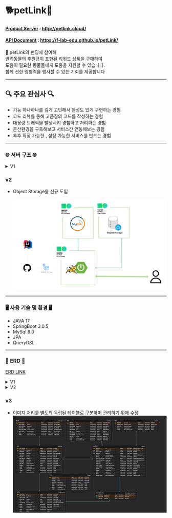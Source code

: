 # 🐕petLink🐳

#### [Product Server](http://petlink.cloud/) : http://petlink.cloud/

#### [API Document](https://f-lab-edu.github.io/petLink/) : https://f-lab-edu.github.io/petLink/

🐾 petLink의 펀딩에 참여해 <br>
반려동물의 후원금이 포한된 리워드 상품을 구매하여 <br>
도움이 필요한 동물들에게 도움을 지원할 수 있습니다.<br>
함께 선한 영향력을 행사할 수 있는 기회를 제공합니다


-----

## 🔍 주요 관심사 🔍

- 기능 하나하나를 깊게 고민해서 완성도 있게 구현하는 경험
- 코드 리뷰를 통해 고품질의 코드를 작성하는 경험
- 대용량 트래픽을 발생시켜 경험하고 처리하는 경험
- 분산환경을 구축해보고 서비스간 연동해보는 경험
- 추후 확장 가능한 , 성장 가능한 서비스를 만드는 경험

-----

### 🌐 서버 구조 🌐

<details>
<summary>V1</summary>
<div markdown="1">

![server_V1.png](ReadMe%2Fimages%2Fserver_V1.png)

</div>
</details>

### v2

- Object Storage를 신규 도입

  ![server_V2.png](ReadMe%2Fimages%2Fserver_V2.png)

-----

### 🖥️ 사용 기술 및 환경 🖥️

- JAVA 17
- SpringBoot 3.0.5
- MySql 8.0
- JPA
- QueryDSL

-----

### 💾 ERD 💾

[ERD LINK ](https://www.erdcloud.com/d/D6fkbZKiwQHX7kddG)
<details>
<summary>V1</summary>
<div markdown="1">

![erd_V1.png](ReadMe%2Fimages%2Ferd_V1.png)

</div>
</details>

<details>
<summary>V2</summary>
<div markdown="1">

![erd_V2.png](ReadMe%2Fimages%2Ferd_V2.png)

</div>
</details>

### v3

- 이미지 처리를 별도의 독립된 테이블로 구분하며 관리하기 위해 수정
  ![erd_V3.png](ReadMe%2Fimages%2Ferd_V3.png)

